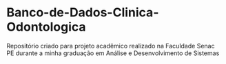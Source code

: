 # Banco-de-Dados-Clinica-Odontologica
Repositório criado para projeto acadêmico realizado na Faculdade Senac PE durante a minha graduação em Análise e Desenvolvimento de Sistemas
